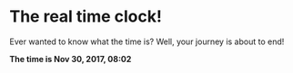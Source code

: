 # The real time clock!

Ever wanted to know what the time is? Well, your journey is about to end!

**The time is Nov 30, 2017, 08:02**